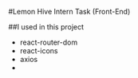 #Lemon Hive Intern Task (Front-End)

##I used in this project

* react-router-dom
* react-icons
* axios
* 